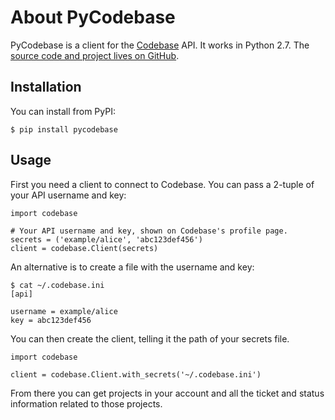About PyCodebase
================

PyCodebase is a client for the [Codebase][codebase] API. It works in Python 2.7. The [source code and project lives on GitHub][project].


Installation
------------

You can install from PyPI:

    $ pip install pycodebase


Usage
-----

First you need a client to connect to Codebase. You can pass a 2-tuple of your API username and key:

    import codebase

    # Your API username and key, shown on Codebase's profile page.
    secrets = ('example/alice', 'abc123def456')
    client = codebase.Client(secrets)

An alternative is to create a file with the username and key:

    $ cat ~/.codebase.ini
    [api]

    username = example/alice
    key = abc123def456

You can then create the client, telling it the path of your secrets file.

    import codebase

    client = codebase.Client.with_secrets('~/.codebase.ini')

From there you can get projects in your account and all the ticket and status information related to those projects.


[codebase]: https://www.codebasehq.com/
[project]: https://github.com/davidwtbuxton/pycodebase
